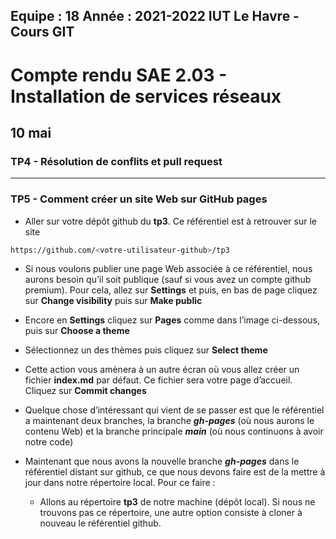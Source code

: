 **Equipe :** 18
**Année :** 2021-2022
**IUT Le Havre - Cours GIT**
--------------------------------------------------------------------------------------
# Compte rendu SAE 2.03 - Installation de services réseaux
## 10 mai
### TP4 - Résolution de conflits et pull request

--------------------------------------------------------------------------------------
### TP5 - Comment créer un site Web sur GitHub pages

* Aller sur votre dépôt github du **tp3**. Ce référentiel est à retrouver sur le site 

```bash
https://github.com/<votre-utilisateur-github>/tp3
```

* Si nous voulons publier une page Web associée à ce référentiel, nous aurons besoin qu’il soit publique (sauf si vous avez un compte github premium). Pour cela, allez sur **Settings** et puis, en bas de page cliquez sur **Change visibility** puis sur **Make public**

* Encore en **Settings** cliquez sur **Pages** comme dans l’image ci-dessous, puis sur **Choose a theme**

* Sélectionnez un des thèmes puis cliquez sur **Select theme**

* Cette action vous amènera à un autre écran où vous allez créer un fichier **index.md** par défaut. Ce fichier sera votre page d’accueil. Cliquez sur **Commit changes**

* Quelque chose d’intéressant qui vient de se passer est que le référentiel a maintenant deux branches, la branche ***gh-pages*** (où nous aurons le contenu Web) et la branche principale ***main*** (où nous continuons à avoir notre code)

* Maintenant que nous avons la nouvelle branche ***gh-pages*** dans le référentiel distant sur github, ce que nous devons faire est de la mettre à jour dans notre répertoire local. Pour ce faire :
  * Allons au répertoire **tp3** de notre machine (dépôt local). Si nous ne trouvons pas ce répertoire, une autre option consiste à cloner à nouveau le référentiel github.
